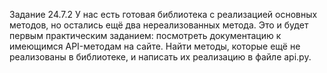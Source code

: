 Задание 24.7.2
У нас есть готовая библиотека с реализацией основных методов, но остались ещё два нереализованных метода. Это и будет первым практическим заданием: посмотреть документацию к имеющимся API-методам на сайте. Найти методы, которые ещё не реализованы в библиотеке, и написать их реализацию в файле api.py.

